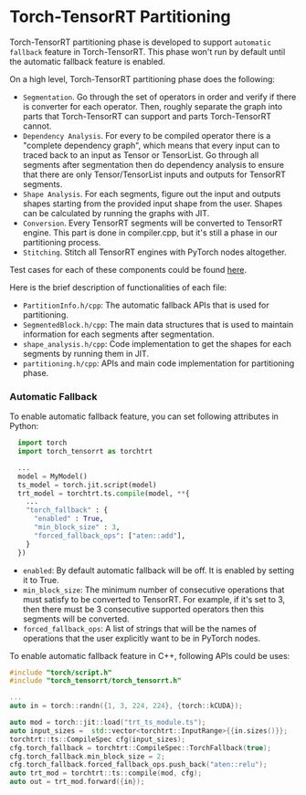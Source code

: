 # Torch-TensorRT Partitioning

Torch-TensorRT partitioning phase is developed to support `automatic fallback` feature in Torch-TensorRT. This phase won't run by
default until the automatic fallback feature is enabled.

On a high level, Torch-TensorRT partitioning phase does the following:
- `Segmentation`. Go through the set of operators in order and verify if there is converter for each operator. Then,
roughly separate the graph into parts that Torch-TensorRT can support and parts Torch-TensorRT cannot.
- `Dependency Analysis`. For every to be compiled operator there is a "complete dependency graph", which means that
every input can to traced back to an input as Tensor or TensorList. Go through all segments after segmentation then
  do dependency analysis to ensure that there are only Tensor/TensorList inputs and outputs for TensorRT segments.
- `Shape Analysis`. For each segments, figure out the input and outputs shapes starting from the provided input shape
from the user. Shapes can be calculated by running the graphs with JIT.
- `Conversion`. Every TensorRT segments will be converted to TensorRT engine. This part is done in compiler.cpp, but
  it's still a phase in our partitioning process.
- `Stitching`. Stitch all TensorRT engines with PyTorch nodes altogether.

Test cases for each of these components could be found [here](https://github.com/NVIDIA/Torch-TensorRT/tree/master/tests/core/partitioning).

Here is the brief description of functionalities of each file:
- `PartitionInfo.h/cpp`: The automatic fallback APIs that is used for partitioning.
- `SegmentedBlock.h/cpp`: The main data structures that is used to maintain information for each segments after segmentation.
- `shape_analysis.h/cpp`: Code implementation to get the shapes for each segments by running them in JIT.
- `partitioning.h/cpp`: APIs and main code implementation for partitioning phase.

### Automatic Fallback
To enable automatic fallback feature, you can set following attributes in Python:
```python
  import torch
  import torch_tensorrt as torchtrt

  ...
  model = MyModel()
  ts_model = torch.jit.script(model)
  trt_model = torchtrt.ts.compile(model, **{
    ...
    "torch_fallback" : {
      "enabled" : True,
      "min_block_size" : 3,
      "forced_fallback_ops": ["aten::add"],
    }
  })
```
- `enabled`: By default automatic fallback will be off. It is enabled by setting it to True.
- `min_block_size`: The minimum number of consecutive operations that must satisfy to be converted to TensorRT. For
example, if it's set to 3, then there must be 3 consecutive supported operators then this segments will be converted.
- `forced_fallback_ops`: A list of strings that will be the names of operations that the user explicitly want to be in
PyTorch nodes.

To enable automatic fallback feature in C++, following APIs could be uses:

```c++
#include "torch/script.h"
#include "torch_tensorrt/torch_tensorrt.h"

...
auto in = torch::randn({1, 3, 224, 224}, {torch::kCUDA});

auto mod = torch::jit::load("trt_ts_module.ts");
auto input_sizes =  std::vector<torchtrt::InputRange>{{in.sizes()}};
torchtrt::ts::CompileSpec cfg(input_sizes);
cfg.torch_fallback = torchtrt::CompileSpec::TorchFallback(true);
cfg.torch_fallback.min_block_size = 2;
cfg.torch_fallback.forced_fallback_ops.push_back("aten::relu");
auto trt_mod = torchtrt::ts::compile(mod, cfg);
auto out = trt_mod.forward({in});
```
